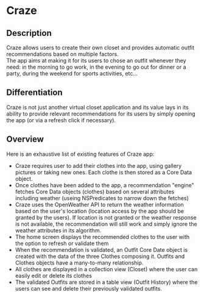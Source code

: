 # Craze
## Description
Craze allows users to create their own closet and provides automatic outfit recommendations based on multiple factors.<br>
The app aims at making it for its users to chose an outfit whenever they need: in the morning to go work, in the evening to go out for dinner or a party, during the weekend for sports activities, etc...<br>

## Differentiation
Craze is not just another virtual closet application and its value lays in its ability to provide relevant recommendations for its users by simply opening the app (or via a refresh click if necessary).

## Overview
Here is an exhaustive list of existing features of Craze app:
- Craze requires user to add their clothes into the app, using gallery pictures or taking new ones. Each clothe is then stored as a Core Data object.
- Once clothes have been added to the app, a recommendation "engine" fetches Core Data objects (clothes) based on several attributes including weather (useing NSPredicates to narrow down the fetches)
- Craze uses the OpenWeather API to return the weather information based on the user's location (location access by the app should be granted by the users). If location is not granted or the weather response is not available, the recommendation will still work and simply ignore the weather attributes in its algorithm.
- The home screen displays the recommended clothes to the user with the option to refresh or validate them
- When the recommendation is validated, an Outfit Core Date object is created with the data of the three Clothes composing it. Outfits and Clothes objects have a many-to-many relationship.
- All clothes are displayed in a collection view (Closet) where the user can easily edit or delete its clothes
- The validated Outfits are stored in a table view (Outfit History) where the users can see and delete their previously validated outfits.
